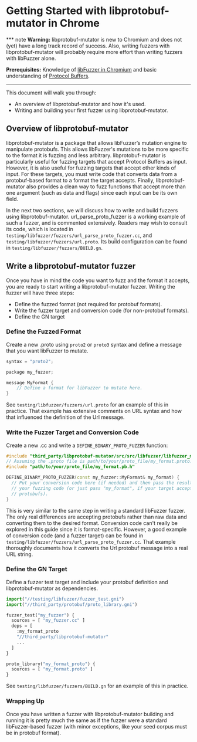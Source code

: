 # Getting Started with libprotobuf-mutator in Chrome

*** note
**Warning:** libprotobuf-mutator is new to Chromium and does not (yet) have a
long track record of success. Also, writing fuzzers with libprotobuf-mutator
will probably require more effort than writing fuzzers with libFuzzer
alone.

**Prerequisites:** Knowledge of [libFuzzer in Chromium] and basic understanding of
[Protocol Buffers].
***

This document will walk you through:

* An overview of libprotobuf-mutator and how it's used.
* Writing and building your first fuzzer using libprotobuf-mutator.

## Overview of libprotobuf-mutator
libprotobuf-mutator is a package that allows libFuzzer’s mutation engine to
manipulate protobufs. This allows libFuzzer's mutations to be more specific
to the format it is fuzzing and less arbitrary. libprotobuf-mutator is
particularly useful for fuzzing targets that accept Protocol Buffers as input.
However, it is also useful for fuzzing targets that accept other kinds of input.
For these targets, you must write code that converts data from a protobuf-based
format to a format the target accepts. Finally, libprotobuf-mutator also
provides a clean way to fuzz functions that accept more than one argument
(such as data and flags) since each input can be its own field.

In the next two sections, we will discuss how to write and build fuzzers using
libprotobuf-mutator. url_parse_proto_fuzzer is a working example of such a
fuzzer, and is commented extensively. Readers may wish to consult its code,
which is located in `testing/libfuzzer/fuzzers/url_parse_proto_fuzzer.cc`,
and `testing/libfuzzer/fuzzers/url.proto`. Its build configuration can be found
in `testing/libfuzzer/fuzzers/BUILD.gn`.

## Write a libprotobuf-mutator fuzzer

Once you have in mind the code you want to fuzz and the format it accepts, you
are ready to start writing a libprotobuf-mutator fuzzer. Writing the fuzzer
will have three steps:

* Define the fuzzed format (not required for protobuf formats).
* Write the fuzzer target and conversion code (for non-protobuf formats).
* Define the GN target

### Define the Fuzzed Format
Create a new .proto using `proto2` or `proto3` syntax and define a message that
you want libFuzzer to mutate.

``` cpp
syntax = "proto2";

package my_fuzzer;

message MyFormat {
    // Define a format for libFuzzer to mutate here.
}
```

See `testing/libfuzzer/fuzzers/url.proto` for an example of this in practice.
That example has extensive comments on URL syntax and how that influenced
the definition of the Url message.

### Write the Fuzzer Target and Conversion Code
Create a new .cc and write a `DEFINE_BINARY_PROTO_FUZZER` function:

```cpp
#include "third_party/libprotobuf-mutator/src/src/libfuzzer/libfuzzer_macro.h"
// Assuming the .proto file is path/to/your/proto_file/my_format.proto.
#include "path/to/your/proto_file/my_format.pb.h"

DEFINE_BINARY_PROTO_FUZZER(const my_fuzzer::MyFormat& my_format) {
  // Put your conversion code here (if needed) and then pass the result to
  // your fuzzing code (or just pass "my_format", if your target accepts
  // protobufs).
}
```

This is very similar to the same step in writing a standard libFuzzer fuzzer.
The only real differences are accepting protobufs rather than raw data and
converting them to the desired format. Conversion code can't really be explored
in this guide since it is format-specific. However, a good example of
conversion code (and a fuzzer target) can be found in
`testing/libfuzzer/fuzzers/url_parse_proto_fuzzer.cc`. That example thoroughly
documents how it converts the Url protobuf message into a real URL string.

### Define the GN Target
Define a fuzzer test target and include your protobuf definition and
libprotobuf-mutator as dependencies.

```python
import("//testing/libfuzzer/fuzzer_test.gni")
import("//third_party/protobuf/proto_library.gni")

fuzzer_test("my_fuzzer") {
  sources = [ "my_fuzzer.cc" ]
  deps = [
    :my_format_proto
    "//third_party/libprotobuf-mutator"
    ...
  ]
}

proto_library("my_format_proto") {
  sources = [ "my_format.proto" ]
}
```

See `testing/libfuzzer/fuzzers/BUILD.gn` for an example of this in practice.

### Wrapping Up
Once you have written a fuzzer with libprotobuf-mutator building and running
it is pretty much the same as if the fuzzer were a standard libFuzzer-based
fuzzer (with minor exceptions, like your seed corpus must be in protobuf
format).

[libFuzzer in Chromium]: getting_started.md
[Protocol Buffers]: https://developers.google.com/protocol-buffers/docs/cpptutorial
